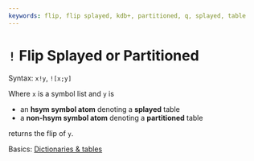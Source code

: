 ```yaml
---
keywords: flip, flip splayed, kdb+, partitioned, q, splayed, table
---
```


# `!` Flip Splayed or Partitioned



Syntax: `x!y`, `![x;y]`

Where `x` is a symbol list and `y` is

-   an **hsym symbol atom** denoting a **splayed** table
-   a **non-hsym symbol atom** denoting a **partitioned** table

returns the flip of `y`.


<i class="far fa-hand-point-right"></i>
Basics: [Dictionaries & tables](../basics/dictsandtables.md)